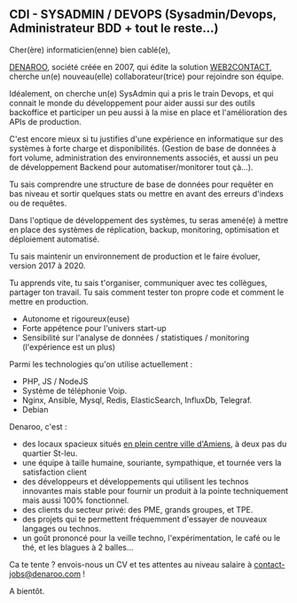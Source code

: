 ## CDI - SYSADMIN / DEVOPS (Sysadmin/Devops, Administrateur BDD + tout le reste...)

Cher(ère) informaticien(enne) bien cablé(e),

[DENAROO](http://www.denaroo.com), société créée en 2007, qui édite la solution [WEB2CONTACT](http://www.web2contact.com), cherche un(e) nouveau(elle) collaborateur(trice) pour rejoindre son équipe.

Idéalement, on cherche un(e) SysAdmin qui a pris le train Devops, et qui connait le monde du développement pour aider aussi sur des outils backoffice et participer un peu aussi à la mise en place et l'amélioration des APIs de production.

C'est encore mieux si tu justifies d'une expérience en informatique sur des systèmes à forte charge et disponibilités. (Gestion de base de données à fort volume, administration  des environnements associés, et aussi un peu de développement Backend pour automatiser/monitorer tout çà...).

Tu sais comprendre une structure de base de données pour requêter en bas niveau et sortir quelques stats ou mettre en avant des erreurs d'indexs ou de requêtes.

Dans l'optique de développement des systèmes, tu seras amené(e) à mettre en place des systèmes de réplication, backup, monitoring, optimisation et déploiement automatisé.

Tu sais maintenir un environnement de production et le faire évoluer, version 2017 à 2020.

Tu apprends vite, tu sais t'organiser, communiquer avec tes collègues, partager ton travail. Tu sais comment tester ton propre code et comment le mettre en production. 

- Autonome et rigoureux(euse)
- Forte appétence pour l'univers start-up 
- Sensibilité sur l'analyse de données / statistiques / monitoring (l'expérience est un plus) 

Parmi les technologies qu'on utilise actuellement : 
- PHP, JS / NodeJS
- Système de téléphonie Voip.
- Nginx, Ansible, Mysql, Redis, ElasticSearch, InfluxDb, Telegraf.
- Debian

Denaroo, c'est :
- des locaux spacieux situés [en plein centre ville d'Amiens](https://goo.gl/maps/MJTJpSL8jcG2), à deux pas du quartier St-leu.
- une équipe à taille humaine, souriante, sympathique, et tournée vers la satisfaction client
- des développeurs et développements qui utilisent les technos innovantes mais stable pour fournir un produit à la pointe techniquement mais aussi 100% fonctionnel.
- des clients du secteur privé: des PME, grands groupes, et TPE.
- des projets qui te permettent fréquemment d'essayer de nouveaux langages ou technos.
- un goût prononcé pour la veille techno, l'expérimentation, le café ou le thé, et les blagues à 2 balles...

Ca te tente ? envois-nous un CV et tes attentes au niveau salaire à contact-jobs@denaroo.com !  

A bientôt.
